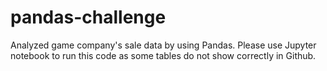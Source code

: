 # pandas-challenge
Analyzed game company's sale data by using Pandas. Please use Jupyter notebook to run this code as some tables do not show correctly in Github.
